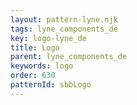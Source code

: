 ```yaml
---
layout: pattern-lyne.njk
tags: lyne_components_de
key: logo-lyne_de
title: Logo
parent: lyne_components_de
keywords: logo
order: 630
patternId: sbbLogo
---
```

